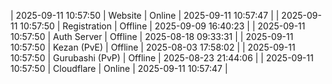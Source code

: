 | 2025-09-11 10:57:50 | Website | Online | 2025-09-11 10:57:47 |
| 2025-09-11 10:57:50 | Registration | Offline | 2025-09-09 16:40:23 |
| 2025-09-11 10:57:50 | Auth Server | Offline | 2025-08-18 09:33:31 |
| 2025-09-11 10:57:50 | Kezan (PvE) | Offline | 2025-08-03 17:58:02 |
| 2025-09-11 10:57:50 | Gurubashi (PvP) | Offline | 2025-08-23 21:44:06 |
| 2025-09-11 10:57:50 | Cloudflare | Online | 2025-09-11 10:57:47 |
